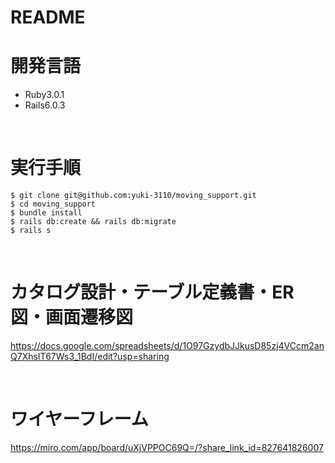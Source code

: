 # README

# 開発言語
* Ruby3.0.1
* Rails6.0.3

<br>

# 実行手順
```
$ git clone git@github.com:yuki-3110/moving_support.git
$ cd moving_support
$ bundle install
$ rails db:create && rails db:migrate
$ rails s
```

<br>

# カタログ設計・テーブル定義書・ER図・画面遷移図
https://docs.google.com/spreadsheets/d/1O97GzydbJJkusD85zj4VCcm2anQ7XhsIT67Ws3_1BdI/edit?usp=sharing


<br>

# ワイヤーフレーム
https://miro.com/app/board/uXjVPPOC69Q=/?share_link_id=827641826007
